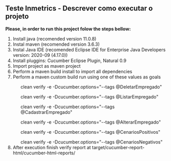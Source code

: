 ## Teste Inmetrics - Descrever como executar o projeto

<b>Please, in order to run this project folow the steps bellow:</b>
<ol>
	<li>Install java (recomended version 11.0.8)</li>
	<li>Instal maven (recomended version 3.6.3)</li>
	<li>Instal Java IDE (recomended Eclipse IDE for Enterprise Java Developers version: 2020-09 (4.17.0))</li>
	<li>Install pluggins: Cucumber Eclipse Plugin, Natural 0.9</li>
	<li>Import project as maven project</li>
	<li>Perform a maven build install to import all dependencies</li>
	<li>Perform a maven custom build run using one of these values as goals</li>
	<ul>clean verify -e -Dcucumber.options="--tags @DeletarEmpregado"</ul>
	<ul>clean verify -e -Dcucumber.options="--tags @ListarEmpregado"</ul>
	<ul>clean verify -e -Dcucumber.options="--tags @CadastrarEmpregado"</ul>
	<ul>clean verify -e -Dcucumber.options="--tags @AlterarEmpregado"</ul>
	<ul>clean verify -e -Dcucumber.options="--tags @CenariosPositivos"</ul>
	<ul>clean verify -e -Dcucumber.options="--tags @CenariosNegativos"</ul>
	<li>After execution finish verify report at target/cucumber-report-html/cucumber-html-reports/</li>
</ol>